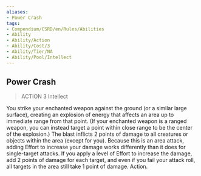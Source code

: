 ```yaml
---
aliases:
- Power Crash
tags:
- Compendium/CSRD/en/Rules/Abilities
- Ability
- Ability/Action
- Ability/Cost/3
- Ability/Tier/NA
- Ability/Pool/Intellect
---
```


  
## Power Crash  
>ACTION 3  Intellect  
  
You strike your enchanted weapon against the ground (or a similar large surface), creating an explosion of energy that affects an area up to immediate range from that point. (If your enchanted weapon is a ranged weapon, you can instead target a point within close range to be the center of the explosion.) The blast inflicts 2 points of damage to all creatures or objects within the area (except for you). Because this is an area attack, adding Effort to increase your damage works differently than it does for single-target attacks. If you apply a level of Effort to increase the damage, add 2 points of damage for each target, and even if you fail your attack roll, all targets in the area still take 1 point of damage. Action.